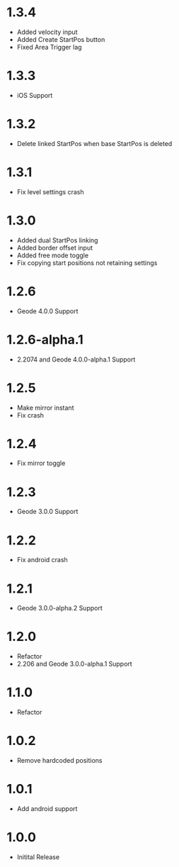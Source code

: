 # 1.3.4

- Added velocity input
- Added Create StartPos button
- Fixed Area Trigger lag

# 1.3.3

- iOS Support

# 1.3.2

- Delete linked StartPos when base StartPos is deleted

# 1.3.1

- Fix level settings crash

# 1.3.0

- Added dual StartPos linking
- Added border offset input
- Added free mode toggle
- Fix copying start positions not retaining settings

# 1.2.6

- Geode 4.0.0 Support

# 1.2.6-alpha.1

- 2.2074 and Geode 4.0.0-alpha.1 Support

# 1.2.5

- Make mirror instant
- Fix crash

# 1.2.4

- Fix mirror toggle

# 1.2.3

- Geode 3.0.0 Support

# 1.2.2

- Fix android crash

# 1.2.1

- Geode 3.0.0-alpha.2 Support

# 1.2.0

- Refactor
- 2.206 and Geode 3.0.0-alpha.1 Support

# 1.1.0

- Refactor

# 1.0.2

- Remove hardcoded positions

# 1.0.1

- Add android support

# 1.0.0

- Initital Release
